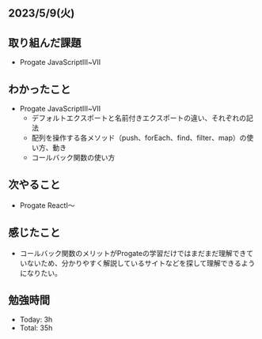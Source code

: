 ## 2023/5/9(火)

## 取り組んだ課題
- Progate JavaScriptⅢ~Ⅶ

## わかったこと
- Progate JavaScriptⅢ~Ⅶ
  - デフォルトエクスポートと名前付きエクスポートの違い、それぞれの記法
  - 配列を操作する各メソッド（push、forEach、find、filter、map）の使い方、動き
  - コールバック関数の使い方

## 次やること
- Progate ReactⅠ～

## 感じたこと
- コールバック関数のメリットがProgateの学習だけではまだまだ理解できていないため、分かりやすく解説しているサイトなどを探して理解できるようになりたい。

## 勉強時間
- Today: 3h
- Total: 35h
